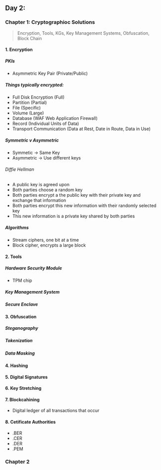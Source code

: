 ## Day 2: 

### Chapter 1: Cryptographioc Solutions
> Encryption, Tools, KGs, Key Management Systems, Obfuscation, Block Chain

#### 1. Encryption

##### PKIs
- Asymmetric Key Pair (Private/Public)

##### Things typically encrypted:
- Full Disk Encryption (Full)
- Partition (Partial)
- File (Specific)
- Volume (Large)
- Database (WAF Web Application Firewall)
- Record (Individual Units of Data)
- Transport Communication (Data at Rest, Date in Route, Data in Use)

##### Symmetric v Asymmetric
- Symmetic -> Same Key
- Asymmetric -> Use different keys
###### Diffie Hellman
  - A public key is agreed upon
  - Both parties choose a random key
  - Both parties encrypt a the public key with their private key and exchange that information
  - Both parties encrypt this new information with their randomly selected key
  - This new information is a private key shared by both parties

##### Algorithms
- Stream ciphers, one bit at a time
- Block cipher, encrypts a large block

#### 2. Tools

##### Hardware Security Module
- TPM chip

##### Key Management System
##### Secure Enclave

#### 3. Obfuscation

##### Steganography

##### Tokenization

##### Data Masking

#### 4. Hashing

#### 5. Digital Signatures

#### 6. Key Stretching

#### 7. Blockcahining
- Digital ledger of all transactions that occur

#### 8. Cetificate Authorities 
- .BER
- .CER
- .DER
- .PEM

### Chapter 2

